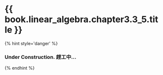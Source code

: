 # {{ book.linear_algebra.chapter3.3_5.title }}
<!-- notoc -->

{% hint style='danger' %}
### Under Construction. 趕工中...
{% endhint %}